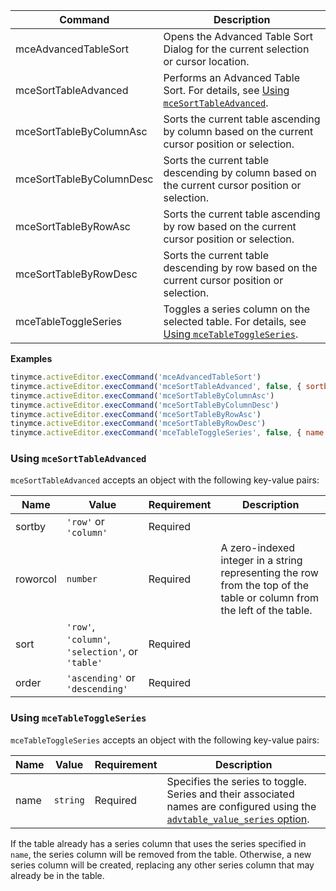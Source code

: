
| Command                  | Description                                                                                     |
| ------------------------ | ----------------------------------------------------------------------------------------------- |
| mceAdvancedTableSort     | Opens the Advanced Table Sort Dialog for the current selection or cursor location.              |
| mceSortTableAdvanced     | Performs an Advanced Table Sort. For details, see [Using `mceSortTableAdvanced`](#usingmcesorttableadvanced).                                         |
| mceSortTableByColumnAsc  | Sorts the current table ascending by column based on the current cursor position or selection.  |
| mceSortTableByColumnDesc | Sorts the current table descending by column based on the current cursor position or selection. |
| mceSortTableByRowAsc     | Sorts the current table ascending by row based on the current cursor position or selection.     |
| mceSortTableByRowDesc    | Sorts the current table descending by row based on the current cursor position or selection.    |
| mceTableToggleSeries     | Toggles a series column on the selected table. For details, see [Using `mceTableToggleSeries`](#usingmcetabletoggleseries).  |

**Examples**

```js
tinymce.activeEditor.execCommand('mceAdvancedTableSort')
tinymce.activeEditor.execCommand('mceSortTableAdvanced', false, { sortby: 'row', roworcol: '2', sort: 'table', order: 'ascending' })
tinymce.activeEditor.execCommand('mceSortTableByColumnAsc')
tinymce.activeEditor.execCommand('mceSortTableByColumnDesc')
tinymce.activeEditor.execCommand('mceSortTableByRowAsc')
tinymce.activeEditor.execCommand('mceSortTableByRowDesc')
tinymce.activeEditor.execCommand('mceTableToggleSeries', false, { name: 'numeric' })
```

### Using `mceSortTableAdvanced`

`mceSortTableAdvanced` accepts an object with the following key-value pairs:

| Name | Value | Requirement | Description |
| ---- | ----- | ----------- | ----------- |
| sortby | `'row'` or `'column'` | Required | |
| roworcol | `number` | Required | A zero-indexed integer in a string representing the row from the top of the table or column from the left of the table. |
| sort | `'row'`, `'column'`, `'selection'`, or `'table'` | Required | |
| order | `'ascending'` or `'descending'` | Required | |

### Using `mceTableToggleSeries`

`mceTableToggleSeries` accepts an object with the following key-value pairs:

| Name | Value | Requirement | Description |
| ---- | ----- | ----------- | ----------- |
| name | `string` | Required |  Specifies the series to toggle. Series and their associated names are configured using the [`advtable_value_series` option]({{site.baseurl}}/plugins-ref/premium/advtable/#advtable_value_series). |

If the table already has a series column that uses the series specified in `name`, the series column will be removed from the table. Otherwise, a new series column will be created, replacing any other series column that may already be in the table.
